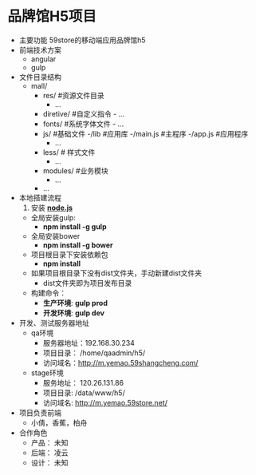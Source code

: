 # 品牌馆H5项目

- 主要功能
        59store的移动端应用品牌馆h5
- 前端技术方案
    - angular
    - gulp
- 文件目录结构
    - mall/
        - res/ #资源文件目录
            - ...
        - diretive/ #自定义指令
                  - ...
        - fonts/ #系统字体文件
                   - ...
        - js/ #基础文件
            -/lib #应用库
            -/main.js #主程序
            -/app.js #应用程序
             - ...
        - less/ # 样式文件
             - ...
        - modules/ #业务模块
            - ...
        - ...
- 本地搭建流程
    1. 安装 **[node.js](http://nodejs.org/)**
    - 全局安装gulp:
        - **npm install -g gulp**
    - 全局安装bower
        - **npm install -g bower**
    - 项目根目录下安装依赖包
        - **npm install**
    - 如果项目根目录下没有dist文件夹，手动新建dist文件夹
        - dist文件夹即为项目发布目录
    - 构建命令：
        - **生产环境**: **gulp prod**
        - **开发环境**: **gulp dev**
- 开发、测试服务器地址
    - qa环境
        - 服务器地址：192.168.30.234
        - 项目目录： /home/qaadmin/h5/
        - 访问域名：http://m.yemao.59shangcheng.com/
    - stage环境
        - 服务地址： 120.26.131.86
        - 项目目录: /data/www/h5/
        - 访问域名: http://m.yemao.59store.net/
- 项目负责前端
    - 小倩，香蕉，柏舟
- 合作角色
    - 产品： 未知
    - 后端： 凌云
    - 设计： 未知
